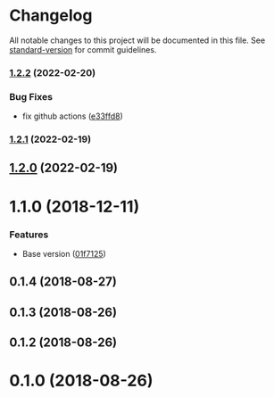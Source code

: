 # Changelog

All notable changes to this project will be documented in this file. See [standard-version](https://github.com/conventional-changelog/standard-version) for commit guidelines.

### [1.2.2](https://github.com/klimby/postgres/compare/v1.2.1...v1.2.2) (2022-02-20)


### Bug Fixes

* fix github actions ([e33ffd8](https://github.com/klimby/postgres/commit/e33ffd8e4562634cde699827f3c5e1c77b1f0190))

### [1.2.1](https://github.com/klimby/e-postgres/compare/v1.2.0...v1.2.1) (2022-02-19)

## [1.2.0](https://github.com/klimby/e-postgres/compare/v1.1.0...v1.2.0) (2022-02-19)

<a name="1.1.0"></a>
# 1.1.0 (2018-12-11)


### Features

* Base version ([01f7125](https://github.com/klimby/e-postgres/commit/01f7125))



<a name="0.1.4"></a>
## 0.1.4 (2018-08-27)



<a name="0.1.3"></a>
## 0.1.3 (2018-08-26)



<a name="0.1.2"></a>
## 0.1.2 (2018-08-26)



<a name="0.1.0"></a>
# 0.1.0 (2018-08-26)
